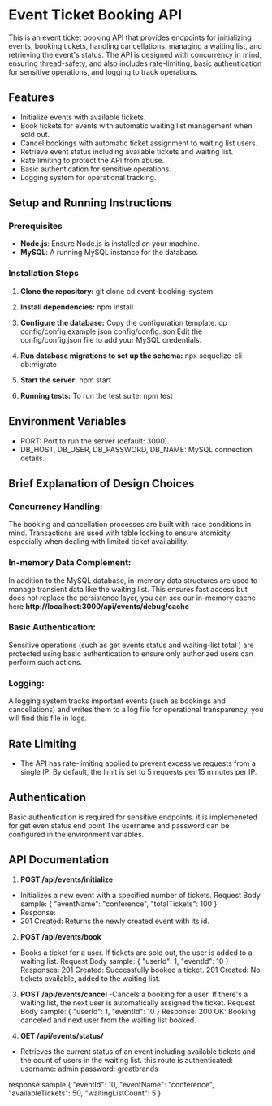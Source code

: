 # Event Ticket Booking API

This is an event ticket booking API that provides endpoints for initializing events, booking tickets, handling cancellations, managing a waiting list, and retrieving the event's status. The API is designed with concurrency in mind, ensuring thread-safety, and also includes rate-limiting, basic authentication for sensitive operations, and logging to track operations.

## Features
- Initialize events with available tickets.
- Book tickets for events with automatic waiting list management when sold out.
- Cancel bookings with automatic ticket assignment to waiting list users.
- Retrieve event status including available tickets and waiting list.
- Rate limiting to protect the API from abuse.
- Basic authentication for sensitive operations.
- Logging system for operational tracking.

## Setup and Running Instructions

### Prerequisites
- **Node.js**: Ensure Node.js is installed on your machine.
- **MySQL**: A running MySQL instance for the database.

### Installation Steps
1. **Clone the repository:**
   git clone <repository-url>
   cd event-booking-system

2. **Install dependencies:**
    npm install

3. **Configure the database:**
Copy the configuration template:
cp config/config.example.json config/config.json
Edit the config/config.json file to add your MySQL credentials.

4. **Run database migrations to set up the schema:**
npx sequelize-cli db:migrate

5. **Start the server:**
npm start

6. **Running tests:**
To run the test suite:
npm test


## Environment Variables
- PORT: Port to run the server (default: 3000).
- DB_HOST, DB_USER, DB_PASSWORD, DB_NAME: MySQL connection details.

## Brief Explanation of Design Choices

### Concurrency Handling:
The booking and cancellation processes are built with race conditions in mind. Transactions are used with table locking to ensure atomicity, especially when dealing with limited ticket availability.

### In-memory Data Complement:
In addition to the MySQL database, in-memory data structures are used to manage transient data like the waiting list. This ensures fast access but does not replace the persistence layer, you can see our in-memory cache here **http://localhost:3000/api/events/debug/cache**

### Basic Authentication:
Sensitive operations (such as get events status and waiting-list total ) are protected using basic authentication to ensure only authorized users can perform such actions.

### Logging:
A logging system tracks important events (such as bookings and cancellations) and writes them to a log file for operational transparency, you will find this file in logs.

## Rate Limiting
- The API has rate-limiting applied to prevent excessive requests from a single IP. By default, the limit is set to 5 requests per 15 minutes per IP.

## Authentication
Basic authentication is required for sensitive endpoints. it is implemeneted for get even status end point The username and password can be configured in the environment variables.

## API Documentation
1. **POST /api/events/initialize**
- Initializes a new event with a specified number of tickets.
Request Body sample:
{
  "eventName": "conference",
  "totalTickets": 100
}
- Response:
- 201 Created: Returns the newly created event with its id.

2. **POST /api/events/book**
- Books a ticket for a user. If tickets are sold out, the user is added to a waiting list.
Request Body sample:
{
  "userId": 1,
  "eventId": 10
}
Responses:
201 Created: Successfully booked a ticket.
201 Created: No tickets available, added to the waiting list.

3. **POST /api/events/cancel**
-Cancels a booking for a user. If there's a waiting list, the next user is automatically assigned the ticket.
Request Body sample:
{
  "userId": 1,
  "eventId": 10
}
Response:
200 OK: Booking canceled and next user from the waiting list booked.

4. **GET /api/events/status/**
- Retrieves the current status of an event including available tickets and the count of users in the waiting list.
this route is authenticated:
username: admin
password: greatbrands

response sample
{
  "eventId": 10,
  "eventName": "conference",
  "availableTickets": 50,
  "waitingListCount": 5
}